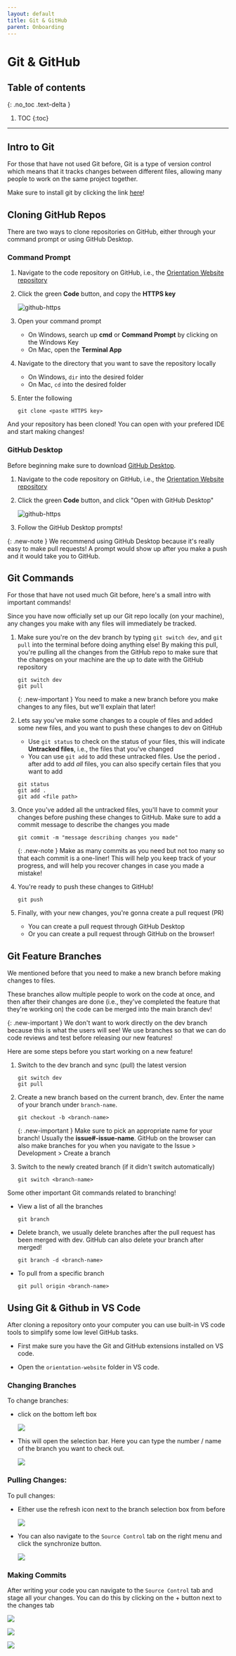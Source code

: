 ```yaml
---
layout: default
title: Git & GitHub
parent: Onboarding
---
```


# Git & GitHub

## Table of contents
{: .no_toc .text-delta }

1. TOC
{:toc}

---

## Intro to Git

For those that have not used Git before, Git is a type of version control which means that it tracks changes between different files, allowing many people to work on the same project together.

Make sure to install git by clicking the link [here](https://git-scm.com/downloads)!

## Cloning GitHub Repos

There are two ways to clone repositories on GitHub, either through your command prompt or using GitHub Desktop.

### Command Prompt

1. Navigate to the code repository on GitHub, i.e., the [Orientation Website repository](https://github.com/UofT-Frosh-Orientation/orientation-website)

2. Click the green **Code** button, and copy the **HTTPS key**

    ![github-https]('/../../../imgs/github-code-repo.png)

3. Open your command prompt
    + On Windows, search up **cmd** or **Command Prompt** by clicking on the Windows Key
    + On Mac, open the **Terminal App**

4. Navigate to the directory that you want to save the repository locally
    + On Windows, `dir` into the desired folder
    + On Mac, `cd` into the desired folder

5. Enter the following
    ```
    git clone <paste HTTPS key>
    ```

And your repository has been cloned! You can open with your prefered IDE and start making changes!

### GitHub Desktop

Before beginning make sure to download [GitHub Desktop](https://desktop.github.com/).

1. Navigate to the code repository on GitHub, i.e., the [Orientation Website repository](https://github.com/UofT-Frosh-Orientation/orientation-website)

2. Click the green **Code** button, and click "Open with GitHub Desktop"

    ![github-https]('/../../../imgs/github-code-repo-desktop.png)

3. Follow the GitHub Desktop prompts!

{: .new-note }
We recommend using GitHub Desktop because it's really easy to make pull requests! A prompt would show up after you make a push and it would take you to GitHub.

## Git Commands

For those that have not used much Git before, here's a small intro with important commands!

Since you have now officially set up our Git repo locally (on your machine), any changes you make with any files will immediately be tracked.

1. Make sure you're on the dev branch by typing `git switch dev`, and `git pull` into the terminal before doing anything else! By making this pull, you're pulling all the changes from the GitHub repo to make sure that the changes on your machine are the up to date with the GitHub repository

    ```
    git switch dev
    git pull 
    ```

    {: .new-important }
    You need to make a new branch before you make changes to any files, but we'll explain that later!

2. Lets say you've make some changes to a couple of files and added some new files, and you want to push these changes to dev on GitHub
    + Use `git status` to check on the status of your files, this will indicate **Untracked files**, i.e., the files that you've changed
    + You can use `git add` to add these untracked files. Use the period **.** after add to add *all* files, you can also specify certain files that you want to add

    ```
    git status
    git add .
    git add <file path>
    ```

3. Once you've added all the untracked files, you'll have to commit your changes before pushing these changes to GitHub. Make sure to add a commit message to describe the changes you made

    ```
    git commit -m "message describing changes you made"
    ```

    {: .new-note }
    Make as many commits as you need but not too many so that each commit is a one-liner! This will help you keep track of your progress, and will help you recover changes in case you made a mistake!

4. You're ready to push these changes to GitHub!

    ```
    git push
    ```

5. Finally, with your new changes, you're gonna create a pull request (PR)
    + You can create a pull request through GitHub Desktop
    + Or you can create a pull request through GitHub on the browser!

## Git Feature Branches

We mentioned before that you need to make a new branch before making changes to files.

These branches allow multiple people to work on the code at once, and then after their changes are done (i.e., they've completed the feature that they're working on) the code can be merged into the main branch dev!

{: .new-important }
We don't want to work directly on the dev branch because this is what the users will see! We use branches so that we can do code reviews and test before releasing our new features!

Here are some steps before you start working on a new feature!

1. Switch to the dev branch and sync (pull) the latest version
    ```
    git switch dev
    git pull
    ```
2. Create a new branch based on the current branch, dev. Enter the name of your branch under `branch-name`.
    ```
    git checkout -b <branch-name>
    ```

    {: .new-important }
    Make sure to pick an appropriate name for your branch! Usually the **issue#-issue-name**. GitHub on the browser can also make branches for you when you navigate to the Issue > Development > Create a branch

3. Switch to the newly created branch (if it didn't switch automatically)

    ```
    git switch <branch-name>
    ```

Some other important Git commands related to branching!

* View a list of all the branches
    ```
    git branch
    ```
* Delete branch, we usually delete branches after the pull request has been merged with dev. GitHub can also delete your branch after merged!
    ```
    git branch -d <branch-name>
    ```
* To pull from a specific branch
    ```
    git pull origin <branch-name>
    ```

## Using Git & Github in VS Code
After cloning a repository onto your computer you can use built-in VS code tools to simplify some low level GitHub tasks.

- First make sure you have the Git and GitHub extensions installed on VS code.

- Open the `orientation-website` folder in VS code.
### Changing Branches
To change branches: 
- click on the bottom left box

    ![](../../imgs/VScode-branch.jpg)

- This will open the selection bar. Here you can type the number / name of the branch you want to check out.

    ![](../../imgs/VScode-branch-select.jpg)

### Pulling Changes:
To pull changes:

- Either use the refresh icon next to the branch selection box from before

    ![](../../imgs/VScode-pull.jpg)

- You can also navigate to the `Source Control` tab on the right menu and click the synchronize button.  

    ![](../../imgs/VScode-pull1.jpg)

### Making Commits

After writing your code you can navigate to the `Source Control` tab and stage all your changes. You can do this by clicking on the + button next to the changes tab

![](../../imgs/VScode-commit.jpg)

![](../../imgs/VScode-commit1.jpg)

![](../../imgs/VScode-commit2.jpg)